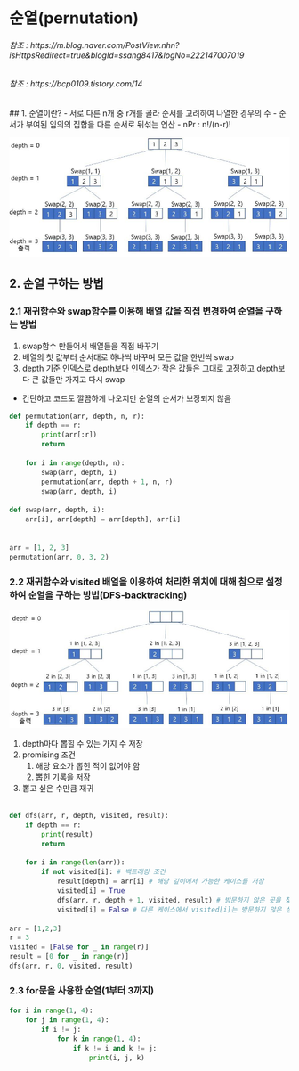 # 순열(pernutation)
<h6>참조 : https://m.blog.naver.com/PostView.nhn?isHttpsRedirect=true&blogId=ssang8417&logNo=222147007019</h6>
<h6>참조 : https://bcp0109.tistory.com/14</h6>
## 1. 순열이란?
- 서로 다른 n개 중 r개를 골라 순서를 고려하여 나열한 경우의 수
- 순서가 부여된 임의의 집합을 다른 순서로 뒤섞는 연산
- nPr : n!/(n-r)!

![Alt text](../../../img/permutation.png)
## 2. 순열 구하는 방법
### 2.1 재귀함수와 swap함수를 이용해 배열 값을 직접 변경하여 순열을 구하는 방법
1. swap함수 만들어서 배열들을 직접 바꾸기
2. 배열의 첫 값부터 순서대로 하나씩 바꾸며 모든 값을 한번씩 swap
3. depth 기준 인덱스로 depth보다 인덱스가 작은 값들은 그대로 고정하고 depth보다 큰 값들만 가지고 다시 swap
- 간단하고 코드도 깔끔하게 나오지만 순열의 순서가 보장되지 않음

```python
def permutation(arr, depth, n, r):
    if depth == r:
        print(arr[:r])
        return

    for i in range(depth, n):
        swap(arr, depth, i)
        permutation(arr, depth + 1, n, r)
        swap(arr, depth, i)

def swap(arr, depth, i):
    arr[i], arr[depth] = arr[depth], arr[i]


arr = [1, 2, 3]
permutation(arr, 0, 3, 2)
```

### 2.2 재귀함수와 visited 배열을 이용하여 처리한 위치에 대해 참으로 설정하여 순열을 구하는 방법(DFS-backtracking)
![Alt text](../../../img/perm_2.png)

1. depth마다 뽑힐 수 있는 가지 수 저장 
2. promising 조건
   1. 해당 요소가 뽑힌 적이 없어야 함
   2. 뽑힌 기록을 저장
3. 뽑고 싶은 수만큼 재귀

```python

def dfs(arr, r, depth, visited, result):
    if depth == r:
        print(result)
        return
    
    for i in range(len(arr)):
        if not visited[i]: # 백트래킹 조건
            result[depth] = arr[i] # 해당 깊이에서 가능한 케이스를 저장
            visited[i] = True
            dfs(arr, r, depth + 1, visited, result) # 방문하지 않은 곳을 찾았다면 그곳을 기준으로 한단계 더 깊이 들어간다.
            visited[i] = False # 다른 케이스에서 visited[i]는 방문하지 않은 상태이다.

arr = [1,2,3]
r = 3
visited = [False for _ in range(r)]
result = [0 for _ in range(r)]
dfs(arr, r, 0, visited, result)  
```

### 2.3 for문을 사용한 순열(1부터 3까지)

```python
for i in range(1, 4):
    for j in range(1, 4):
        if i != j:
            for k in range(1, 4):
                if k != i and k != j:
                    print(i, j, k)
```
